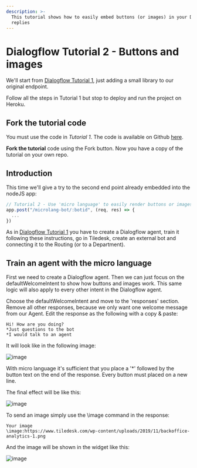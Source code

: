 ```yaml
---
description: >-
  This tutorial shows how to easily embed buttons (or images) in your Dialogflow
  replies
---
```


# Dialogflow Tutorial 2 - Buttons and images

We'll start from [Dialogflow Tutorial 1](apis/tutorials/dialogflow-as-external-chatbot-integration), just adding a small library to our original endpoint.

Follow all the steps in Tutorial 1 but stop to deploy and run the project on Heroku.

## Fork the tutorial code

You must use the code in *Tutorial 1*. The code is available on Github [here](https://github.com/Tiledesk/tiledesk-dialogflow-proxy-tutorial).

**Fork the tutorial** code using the Fork button. Now you have a copy of the tutorial on your own repo.

## Introduction

This time we'll give a try to the second end point already embedded into the nodeJS app:

```javascript
// Tutorial 2 - Use 'micro language' to easily render buttons or images
app.post("/microlang-bot/:botid", (req, res) => {
  ...
})
```

As in [Dialogflow Tutorial 1](apis/tutorials/dialogflow-as-external-chatbot-integration) you have to create a Dialogflow agent, train it following these instructions, go in Tiledesk, create an external bot and connecting it to the Routing (or to a Department).

## Train an agent with the micro language

First we need to create a Dialogflow agent. Then we can just focus on the defaultWelcomeIntent to show how buttons and images work. This same logic will also apply to every other intent in the Dialogflow agent.

Choose the defaultWelcomeIntent and move to the 'responses' section. Remove all other responses, because we only want one welcome message from our Agent. Edit the response as the following with a copy & paste:

```text
Hi! How are you doing?
*Just questions to the bot
*I would talk to an agent
```
It will look like in the following image:

![image](https://user-images.githubusercontent.com/32564846/79048582-7c084000-7c1e-11ea-8b56-9375033d7930.png)

With micro language it's sufficient that you place a '\*' followed by the button text on the end of the response. Every button must placed on a new line.

The final effect will be like this:

![image](https://user-images.githubusercontent.com/32564846/79064642-e1097780-7caa-11ea-8710-a54c90987ceb.png)

To send an image simply use the \image command in the response:

```text
Your image
\image:https://www.tiledesk.com/wp-content/uploads/2019/11/backoffice-analytics-1.png
```

And the image will be shown in the widget like this:

![image](https://user-images.githubusercontent.com/32564846/79065860-cee00700-7cb3-11ea-8b93-39608855fa8a.png)






